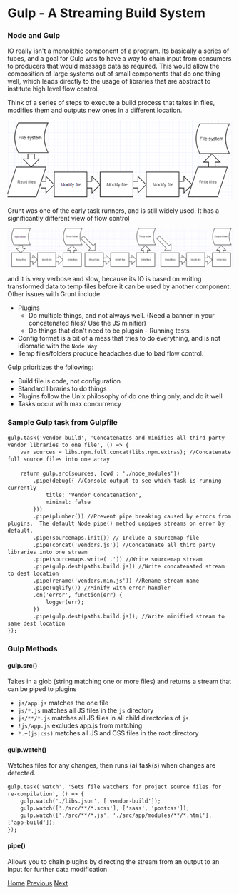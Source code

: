# Gulp - A Streaming Build System

### Node and Gulp
 
 IO really isn't a monolithic component of a program.  Its basically a series of tubes, and a goal for Gulp was to have a way to chain input from consumers to producers that would
 massage data as required.  This would allow the composition of large systems out of small components that do one thing well, which leads directly to the usage of libraries 
 that are abstract to institute high level flow control.
 
 Think of a series of steps to execute a build process that takes in files, modifies them and outputs new ones in a different location.
 
 ![](img/stream_build_pipeline.png)
 
 Grunt was one of the early task runners, and is still widely used.  It has a significantly different view of flow control
 
 ![](img/temp_file_output.png) 
 
 and it is very verbose and slow, because its IO is based on writing transformed data to temp files before it can be used by another component.  Other issues with Grunt include

 * Plugins 
     * Do multiple things, and not always well. (Need a banner in your concatenated files?  Use the JS minifier)
     * Do things that don't need to be plugsin - Running tests
 * Config format is a bit of a mess that tries to do everything, and is not idiomatic with the `Node Way`
 * Temp files/folders produce headaches due to bad flow control.
 
 Gulp prioritizes the following:
 
 * Build file is code, not configuration
 * Standard libraries to do things
 * Plugins follow the Unix philosophy of do one thing only, and do it well
 * Tasks occur with max concurrency
 
 
### Sample Gulp task from Gulpfile
```
gulp.task('vendor-build', 'Concatenates and minifies all third party vendor libraries to one file', () => {
    var sources = libs.npm.full.concat(libs.npm.extras); //Concatenate full source files into one array

    return gulp.src(sources, {cwd : './node_modules'})
        .pipe(debug({ //Console output to see which task is running currently
            title: 'Vendor Concatenation',
            minimal: false
        }))
        .pipe(plumber()) //Prevent pipe breaking caused by errors from plugins.  The default Node pipe() method unpipes streams on error by default.
        .pipe(sourcemaps.init()) // Include a sourcemap file
        .pipe(concat('vendors.js')) //Concatenate all third party libraries into one stream
        .pipe(sourcemaps.write('.')) //Write sourcemap stream
        .pipe(gulp.dest(paths.build.js)) //Write concatenated stream to dest location
        .pipe(rename('vendors.min.js')) //Rename stream name
        .pipe(uglify()) //Minify with error handler
        .on('error', function(err) {
            logger(err);
        })
        .pipe(gulp.dest(paths.build.js)); //Write minified stream to same dest location
});
```

### Gulp Methods

#### gulp.src()

Takes in a glob (string matching one or more files) and returns a stream that can be piped to plugins

* `js/app.js` matches the one file
* `js/*.js` matches all JS files in the `js` directory
* `js/**/*.js` matches all JS files in all child directories of `js`
* `!js/app.js` excludes app.js from matching
* `*.+(js|css)` matches all JS and CSS files in the root directory

#### gulp.watch()

Watches files for any changes, then runs (a) task(s) when changes are detected.

```
gulp.task('watch', 'Sets file watchers for project source files for re-compilation', () => {
    gulp.watch('./libs.json', ['vendor-build']);
    gulp.watch(['./src/**/*.scss'], ['sass', 'postcss']);
    gulp.watch(['./src/**/*.js', './src/app/modules/**/*.html'], ['app-build']);
});
```
 
#### pipe()
 
Allows you to chain plugins by directing the stream from an output to an input for further data modification
 
 [Home](../README.md)
 [Previous](node.md)
 [Next](gulp-plugins.md)